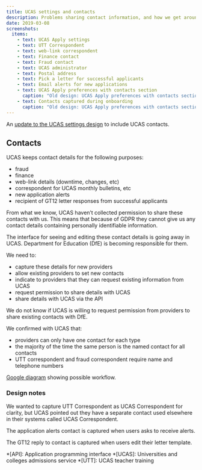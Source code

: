 ```yaml
---
title: UCAS settings and contacts
description: Problems sharing contact information, and how we get around them
date: 2019-03-08
screenshots:
  items:
    - text: UCAS Apply settings
    - text: UTT Correspondent
    - text: web-link correspondent
    - text: Finance contact
    - text: Fraud contact
    - text: UCAS administrator
    - text: Postal address
    - text: Pick a letter for successful applicants
    - text: Email alerts for new applications
    - text: UCAS Apply preferences with contacts section
      caption: "Old design: UCAS Apply preferences with contacts section"
    - text: Contacts captured during onboarding
      caption: "Old design: UCAS Apply preferences with contacts section"
---
```


An [update to the UCAS settings design](/publish-teacher-training-courses/ucas-apply-preferences-2) to include UCAS contacts.

## Contacts

UCAS keeps contact details for the following purposes:

- fraud
- finance
- web-link details (downtime, changes, etc)
- correspondent for UCAS monthly bulletins, etc
- new application alerts
- recipient of GT12 letter responses from successful applicants

From what we know, UCAS haven’t collected permission to share these contacts with us. This means that because of GDPR they cannot give us any contact details containing personally identifiable information.

The interface for seeing and editing these contact details is going away in UCAS. Department for Education (DfE) is becoming responsible for them.

We need to:

- capture these details for new providers
- allow existing providers to set new contacts
- indicate to providers that they can request existing information from UCAS
- request permission to share details with UCAS
- share details with UCAS via the API

We do not know if UCAS is willing to request permission from providers to share existing contacts with DfE.

We confirmed with UCAS that:

- providers can only have one contact for each type
- the majority of the time the same person is the named contact for all contacts
- UTT correspondent and fraud correspondent require name and telephone numbers

[Google diagram](https://docs.google.com/drawings/d/1VByaLgK24Kt4ZFgYmdHGlxfRtI10KX24VHApCEsSHK4) showing possible workflow.

### Design notes

We wanted to capture UTT Correspondent as UCAS Correspondent for clarity, but UCAS pointed out they have a separate contact used elsewhere in their systems called UCAS Correspondent.

The application alerts contact is captured when users asks to receive alerts.

The GT12 reply to contact is captured when users edit their letter template.

*[API]: Application programming interface
*[UCAS]: Universities and colleges admissions service
*[UTT]: UCAS teacher training
